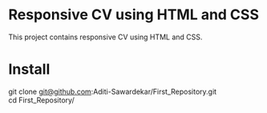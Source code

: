 # Responsive CV using HTML and CSS
This project contains responsive CV using HTML and CSS.

# Install
git clone git@github.com:Aditi-Sawardekar/First_Repository.git            
cd First_Repository/
